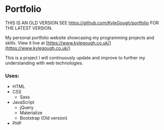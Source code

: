 # Portfolio
THIS IS AN OLD VERSION SEE https://github.com/KyleGough/portfolio FOR THE LATEST VERSION.


My personal portfolio website showcasing my programming projects and skills.
View it live at [https://www.kylegough.co.uk/](https://www.kylegough.co.uk/)

This is a project I will continuously update and improve to further my understanding with web technologies.

### Uses:
* HTML
* CSS
  * Sass
* JavaScript
  * jQuery
  * Materialize
  * Bootstrap (Old version)
* PHP 

